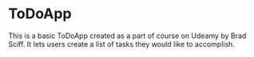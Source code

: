 # ToDoApp
This is a basic ToDoApp created as a part of course on Udeamy by Brad Sciff.
It lets users create a list of tasks they would like to accomplish.
